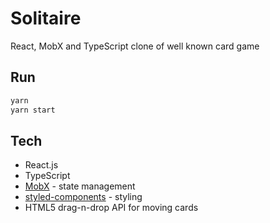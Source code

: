 # Solitaire

React, MobX and TypeScript clone of well known card game

## Run

```bash
yarn
yarn start
```

## Tech

- React.js
- TypeScript
- [MobX](https://mobx.js.org/) - state management
- [styled-components](https://github.com/styled-components/styled-components) - styling
- HTML5 drag-n-drop API for moving cards
